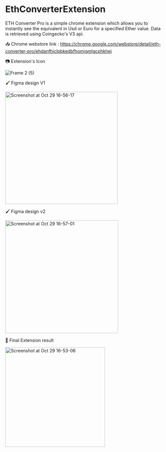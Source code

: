 # EthConverterExtension

ETH Converter Pro is a simple chrome extension which allows you to instantly see the equivalent in Usd or Euro for a specified Ether value. Data is retrieved using Coingecko's V3 api.

📥 Chrome webstore link : 
https://chrome.google.com/webstore/detail/eth-converter-pro/ehdanfhjclpbkedbfhomigmlgcphkhej

📷 Extension's Icon 

![Frame 2 (5)](https://user-images.githubusercontent.com/10677178/139455702-434c9e6b-4e04-431b-a0ae-c33b509c29ee.png)

🖌 Figma design V1

<img width="357" alt="Screenshot at Oct 29 16-56-17" src="https://user-images.githubusercontent.com/10677178/139456966-616e293a-1c53-4ab3-9d26-5cfcf5141d08.png">

🖌 Figma design v2 

<img width="359" alt="Screenshot at Oct 29 16-57-01" src="https://user-images.githubusercontent.com/10677178/139457106-d15d16c6-4d12-421b-b032-9db1ddc515cf.png">

🚀 Final Extension result

<img width="317" alt="Screenshot at Oct 29 16-53-06" src="https://user-images.githubusercontent.com/10677178/139456468-acbac637-afc4-4510-9ee0-1f7bb1adb027.png">




